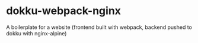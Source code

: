 # dokku-webpack-nginx
A boilerplate for a website (frontend built with webpack, backend pushed to dokku with nginx-alpine)

